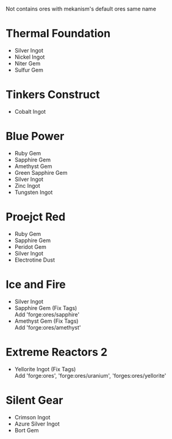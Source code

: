 Not contains ores with mekanism's default ores same name

# Thermal Foundation

* Silver Ingot
* Nickel Ingot
* Niter Gem
* Sulfur Gem

# Tinkers Construct

* Cobalt Ingot

# Blue Power

* Ruby Gem
* Sapphire Gem
* Amethyst Gem
* Green Sapphire Gem
* Silver Ingot
* Zinc Ingot
* Tungsten Ingot

# Proejct Red

* Ruby Gem
* Sapphire Gem
* Peridot Gem
* Silver Ingot
* Electrotine Dust

# Ice and Fire

* Silver Ingot
* Sapphire Gem (Fix Tags)
<br>Add 'forge:ores/sapphire'
* Amethyst Gem (Fix Tags)
<br>Add 'forge:ores/amethyst'

# Extreme Reactors 2

* Yellorite Ingot (Fix Tags)
<br>Add 'forge:ores', 'forge:ores/uranium', 'forges:ores/yellorite'

# Silent Gear

* Crimson Ingot
* Azure Silver Ingot
* Bort Gem
